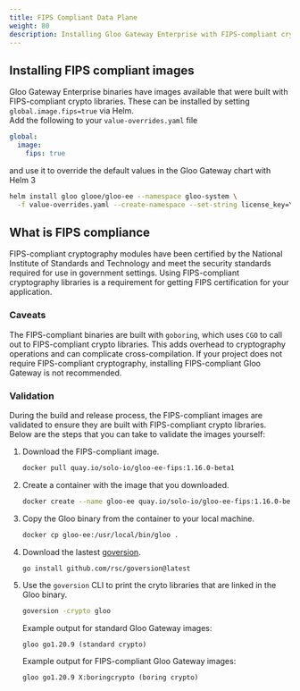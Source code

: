 ```yaml
---
title: FIPS Compliant Data Plane
weight: 80
description: Installing Gloo Gateway Enterprise with FIPS-compliant crypto libraries 
---
```

## Installing FIPS compliant images 
Gloo Gateway Enterprise binaries have images available that were built with FIPS-compliant crypto libraries.
These can be installed by setting `global.image.fips=true` via Helm.  
Add the following to your `value-overrides.yaml` file 
```yaml
global:
  image:
    fips: true
```
and use it to override the default values in the Gloo Gateway chart with Helm 3
```bash
helm install gloo glooe/gloo-ee --namespace gloo-system \
  -f value-overrides.yaml --create-namespace --set-string license_key=YOUR_LICENSE_KEY
```

## What is FIPS compliance
FIPS-compliant cryptography modules have been certified by the National Institute of Standards and Technology and 
meet the security standards required for use in government settings. Using FIPS-compliant cryptography libraries is a requirement
for getting FIPS certification for your application.

### Caveats
The FIPS-compliant binaries are built with `goboring`, which uses `CGO` to call out to FIPS-compliant crypto libraries. 
This adds overhead to cryptography operations and can complicate cross-compilation. 
If your project does not require FIPS-compliant cryptography, installing FIPS-compliant Gloo Gateway is not recommended.

### Validation
During the build and release process, the FIPS-compliant images are validated to ensure they are built with FIPS-compliant crypto libraries. Below are the steps that you can take to validate the images yourself:

1. Download the FIPS-compliant image.
   ```sh
   docker pull quay.io/solo-io/gloo-ee-fips:1.16.0-beta1
   ```
2. Create a container with the image that you downloaded. 
   ```sh
   docker create --name gloo-ee quay.io/solo-io/gloo-ee-fips:1.16.0-beta1
   ```
3. Copy the Gloo binary from the container to your local machine.
   ```sh
   docker cp gloo-ee:/usr/local/bin/gloo .
   ```
4. Download the lastest [goversion](https://github.com/rsc/goversion).
   ```sh
   go install github.com/rsc/goversion@latest
   ```
5. Use the `goversion` CLI to print the cryto libraries that are linked in the Gloo binary. 
   ```sh
   goversion -crypto gloo
   ```

   Example output for standard Gloo Gateway images:
   ```
   gloo go1.20.9 (standard crypto)
   ```

   Example output for FIPS-compliant Gloo Gateway images:
   ```
   gloo go1.20.9 X:boringcrypto (boring crypto)
   ```
